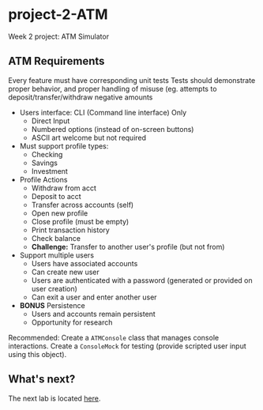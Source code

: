 # project-2-ATM
Week 2 project: ATM Simulator

## ATM Requirements

Every feature must have corresponding unit tests
Tests should demonstrate proper behavior, and proper handling of misuse (eg. attempts to deposit/transfer/withdraw negative amounts

- Users interface: CLI (Command line interface) Only
  - Direct Input
  - Numbered options (instead of on-screen buttons)
  - ASCII art welcome but not required
- Must support profile types:
  - Checking
  - Savings
  - Investment
- Profile Actions
  - Withdraw from acct
  - Deposit to acct
  - Transfer across accounts (self)
  - Open new profile
  - Close profile (must be empty)
  - Print transaction history
  - Check balance
  - **Challenge:** Transfer to another user's profile (but not from)
- Support multiple users
  - Users have associated accounts
  - Can create new user
  - Users are authenticated with a password (generated or provided on user creation)
  - Can exit a user and enter another user
- **BONUS** Persistence
  - Users and accounts remain persistent
  - Opportunity for research


Recommended:
Create a `ATMConsole` class that manages console interactions.
Create a `ConsoleMock` for testing (provide scripted user input using this object).

## What's next?
The next lab is located [here](https://github.com/Zipcoder/ZCW-MesoLabs-OOP-BankAccountManager).

